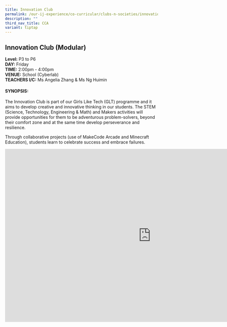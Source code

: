 ```yaml
---
title: Innovation Club
permalink: /our-ij-experience/co-curricular/clubs-n-societies/innovation-club/
description: ""
third_nav_title: CCA
variant: tiptap
---
```

<h2>Innovation Club (Modular)</h2>
<p><strong>Level:</strong>&nbsp;P3 to P6
<br><strong>DAY:</strong>&nbsp;Friday
<br><strong>TIME:</strong>&nbsp;2:00pm - 4:00pm
<br><strong>VENUE:</strong>&nbsp;School (Cyberlab)
<br><strong>TEACHERS I/C:</strong>&nbsp;Ms Angelia Zhang &amp; Ms Ng Huimin</p>
<h4>SYNOPSIS:</h4>
<p>The Innovation Club is part of our Girls Like Tech (GLT) programme and
it aims to develop creative and innovative thinking in our students. The
STEM (Science, Technology, Engineering &amp; Math) and Makers activities
will provide opportunities for them to be adventurous problem-solvers,
beyond their comfort zone and at the same time develop perseverance and
resilience.</p>
<p>Through collaborative projects (use of MakeCode Arcade and Minecraft Education),
students learn to celebrate success and embrace failures.</p>
<div class="iframe-wrapper">
<iframe height="569" width="960" allowfullscreen="true" frameborder="0" src="https://docs.google.com/presentation/d/e/2PACX-1vTb6Hq2MzohyWrVnN7iLe21j1R6MVRh27lKab9um2FsTjMZvB9FkvqzYnXtjufp8Hw59F99Asw0g1g7/embed?start=true&amp;loop=false&amp;delayms=5000"></iframe>
</div>
<p></p>